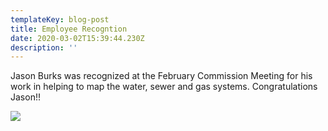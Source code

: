```yaml
---
templateKey: blog-post
title: Employee Recogntion
date: 2020-03-02T15:39:44.230Z
description: ''
---
```

Jason Burks was recognized at the February Commission Meeting for his work in helping to map the water, sewer and gas systems.  Congratulations Jason!!

![](/img/jason-n-john-cropped-002-.jpg)
